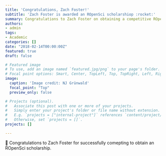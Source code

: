 ```yaml
---
title: 'Congratulations, Zach Foster!'
subtitle: 'Zach Foster is awarded an ROpenSci scholarshiop :rocket:'
summary: Congratulations to Zach Foster on obtaining a competitive ROpenSci scholarship.
authors:
- admin
tags:
- Academic
categories: []
date: "2018-02-14T00:00:00Z"
featured: true
draft: false

# Featured image
# To use, add an image named `featured.jpg/png` to your page's folder.
# Focal point options: Smart, Center, TopLeft, Top, TopRight, Left, Right, BottomLeft, Bottom, BottomRight
image:
  caption: 'Image credit: NJ Grünwald'
  focal_point: "Top"
  preview_only: false

# Projects (optional).
#   Associate this post with one or more of your projects.
#   Simply enter your project's folder or file name without extension.
#   E.g. `projects = ["internal-project"]` references `content/project/deep-learning/index.md`.
#   Otherwise, set `projects = []`.
projects: []

---
```


:clap: Congratulations to Zach Foster for successfully comepting to obtain an ROpenSci scholarship.

